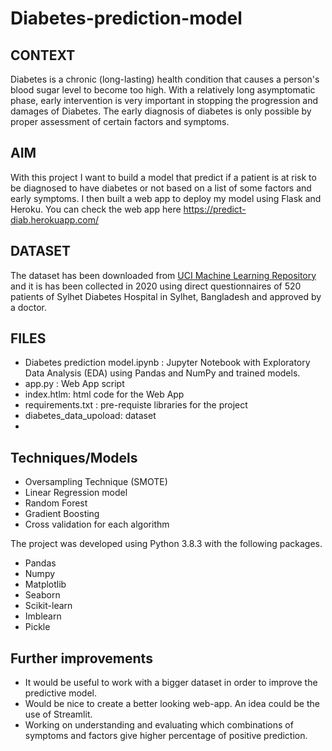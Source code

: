 # Diabetes-prediction-model

## CONTEXT
Diabetes is a chronic (long-lasting) health condition that causes a person's blood sugar level to become too high. 
With a relatively long asymptomatic phase, early intervention is very important in stopping the progression and damages of Diabetes. The early diagnosis of diabetes is only possible by proper assessment of certain factors and symptoms.

## AIM
With this project I want to build a model that predict if a patient is at risk to be diagnosed to have diabetes or not based on a list of some factors and early symptoms. I then built a web app to deploy my model using Flask and Heroku. You can check the web app here https://predict-diab.herokuapp.com/

## DATASET

The dataset has been downloaded from  [UCI Machine Learning Repository ](https://archive.ics.uci.edu/ml/datasets/Early+stage+diabetes+risk+prediction+dataset.#) and it is has been collected in 2020 using direct questionnaires of 520 patients of Sylhet Diabetes Hospital in Sylhet, Bangladesh and approved by a doctor.

## FILES
- Diabetes prediction model.ipynb : Jupyter Notebook with Exploratory Data Analysis (EDA) using Pandas and NumPy and trained models.
- app.py : Web App script
- index.htlm: html code for the Web App
- requirements.txt : pre-requiste libraries for the project
- diabetes_data_upoload: dataset 
- 


## Techniques/Models
- Oversampling Technique (SMOTE)
- Linear Regression model
- Random Forest
- Gradient Boosting
- Cross validation for each algorithm

The project was developed using Python 3.8.3 with the following packages.

- Pandas
- Numpy
- Matplotlib
- Seaborn
- Scikit-learn
- Imblearn
- Pickle

## Further improvements
- It would be useful to work with a bigger dataset in order to improve the predictive model.
- Would be nice to create a better looking  web-app. An idea could be the use of  Streamlit.
- Working on understanding and evaluating which combinations of symptoms and factors give higher percentage of positive prediction.
